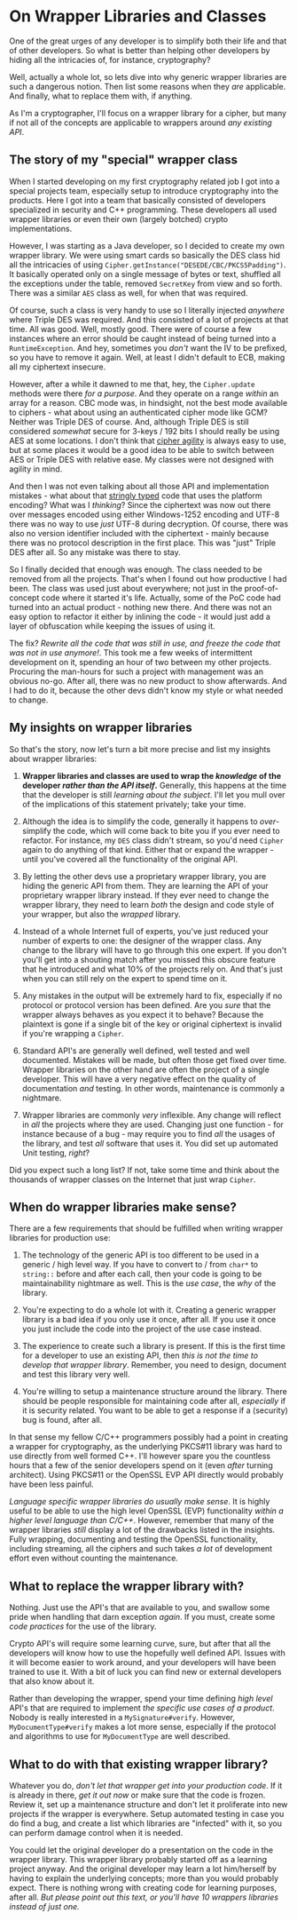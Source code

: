# On Wrapper Libraries and Classes

One of the great urges of any developer  is to simplify both their life and that of other developers. So what is better than helping other developers by hiding all the intricacies of, for instance, cryptography?

Well, actually a whole lot, so lets dive into why generic wrapper libraries are such a dangerous notion. Then list some reasons when they *are* applicable. And finally, what to replace them with, if anything.

As I'm a cryptographer, I'll focus on a wrapper library for a cipher, but many if not all of the concepts are applicable to wrappers around *any existing API*.

## The story of my "special" wrapper class

When I started developing on my first cryptography related job I got into a special projects team, especially setup to introduce cryptography into the products. Here I got into a team that basically consisted of developers specialized in security and C++ programming. These developers all used wrapper libraries or even their own (largely botched) crypto implementations.

However, I was starting as a Java developer, so I decided to create my own wrapper library. We were using smart cards so basically the DES class hid all the intricacies of using `Cipher.getInstance("DESEDE/CBC/PKCS5Padding")`. It basically operated only on a single message of bytes or text, shuffled all the exceptions under the table, removed `SecretKey` from view and so forth. There was a similar `AES` class as well, for when that was required.

Of course, such a class is very handy to use so I literally injected *anywhere* where Triple DES was required. And this consisted of a lot of projects at that time. All was good. Well, mostly good. There were of course a few instances where an error should be caught instead of being turned into a `RuntimeException`. And hey, sometimes you *don't* want the IV to be prefixed, so you have to remove it again. Well, at least I didn't default to ECB, making all my ciphertext insecure.

However, after a while it dawned to me that, hey, the `Cipher.update` methods were there *for a purpose*. And they operate on a range *within* an array for a reason. CBC mode was, in hindsight, not the best mode available to ciphers - what about using an authenticated cipher mode like GCM? Neither was Triple DES of course. And, although Triple DES is still considered *somewhat* secure for 3-keys / 192 bits I should really be using AES at some locations. I don't think that [cipher agility](https://crypto.stackexchange.com/questions/31034/what-is-cryptographic-agility) is always easy to use, but at some places it would be a good idea to be able to switch between AES or Triple DES with relative ease. My classes were not designed with agility in mind.

And then I was not even talking about all those API and implementation mistakes - what about that [stringly typed](https://www.techopedia.com/definition/31876/stringly-typed) code that uses the platform encoding? What was I *thinking*? Since the ciphertext was now out there over messages encoded using either Windows-1252 encoding and UTF-8 there was no way to use *just* UTF-8 during decryption. Of course, there was also no version identifier included with the ciphertext - mainly because there was no protocol description in the first place. This was "just" Triple DES after all. So any mistake was there to stay.

So I finally decided that enough was enough. The class needed to be removed from all the projects. That's when I found out how productive I had been. The class was used just about everywhere; not just in the proof-of-concept code where it started it's life. Actually, some of the PoC code had turned into an actual product - nothing new there. And there was not an easy option to refactor it either by inlining the code - it would just add a layer of obfuscation while keeping the issues of using it.

The fix? *Rewrite all the code that was still in use, and freeze the code that was not in use anymore!*. This took me a few weeks of intermittent development on it, spending an hour of two between my other projects. Procuring the man-hours for such a project with management was an obvious no-go. After all, there was no new product to show afterwards. And I had to do it, because the other devs didn't know my style or what needed to change.

## My insights on wrapper libraries

So that's the story, now let's turn a bit more precise and list my insights about wrapper libraries:

 1. **Wrapper libraries and classes are used to wrap the *knowledge* of the developer *rather than the API itself*.** Generally, this happens at the time that the developer is still *learning about the subject*. I'll let you mull over of the implications of this statement privately; take your time.

 2. Although the idea is to simplify the code, generally it happens to *over*-simplify the code, which will come back to bite you if you ever need to refactor. For instance, my `DES` class didn't stream, so you'd need `Cipher` again to do anything of that kind. Either that or expand the wrapper - until you've covered all the functionality of the original API.

 3. By letting the other devs use a proprietary wrapper library, you are hiding the generic API from them. They are learning the API of your proprietary wrapper library instead. If they ever need to change the wrapper library, they need to learn *both* the  design and code style of your wrapper, but also the *wrapped* library.

 4. Instead of a whole Internet full of experts, you've just reduced your number of experts to one: the designer of the wrapper class. Any change to the library will have to go through this one expert. If you don't you'll get into a shouting match after you missed this obscure feature that he introduced and what 10% of the projects rely on. And that's just when you can still rely on the expert to spend time on it.

 5. Any mistakes in the output will be extremely hard to fix, especially if no protocol or protocol version has been defined. Are you *sure* that the wrapper always behaves as you expect it to behave? Because the plaintext is gone if a single bit of the key or original ciphertext is invalid if you're wrapping a `Cipher`.

 6. Standard API's are generally well defined, well tested and well documented. Mistakes will be made, but often those get fixed over time. Wrapper libraries on the other hand are often the project of a single developer. This will have a very negative effect on the quality of documentation *and* testing. In other words, maintenance is commonly a nightmare.

 7. Wrapper libraries are commonly *very* inflexible. Any change will reflect in *all* the projects where they are used. Changing just one function - for instance because of a bug - may require you to find *all* the usages of the library, and test *all* software that uses it. You did set up automated Unit testing, *right*?

Did you expect such a long list? If not, take some time and think about the thousands of wrapper classes on the Internet that just wrap `Cipher`.

## When do wrapper libraries make sense?

There are a few  requirements that should be fulfilled when writing wrapper libraries for production use:

 1. The technology of the generic API is too different to be used in a generic / high level way. If you have to convert to / from `char*` to `string::` before and after each call, then your code is going to be maintainability nightmare as well. This is the *use case*, the *why* of the library.

 2. You're expecting to do a whole lot with it. Creating a generic wrapper library is a bad idea if you only use it once, after all. If you use it once you just include the code into the project of the use case instead.

 3. The experience to create such a library is present. If this is the first time for a developer to use an existing API, then *this is not the time to develop that wrapper library*. Remember, you need to design, document and test this library very well.

 4. You're willing to setup a maintenance structure around the library. There should be people responsible for maintaining code after all, *especially* if it is security related. You want to be able to get a response if a (security) bug is found, after all.

In that sense my fellow C/C++ programmers possibly had a point in creating a wrapper for cryptography, as the underlying PKCS#11 library was hard to use directly from well formed C++. I'll however spare you the countless hours that a few of the senior developers spend on it (even *after* turning architect). Using PKCS#11 or the OpenSSL EVP API directly would probably have been less painful.

*Language specific wrapper libraries do usually make sense*. It is highly useful to be able to use the high level OpenSSL (EVP) functionality *within a higher level language than C/C++*. However, remember that many of the wrapper libraries *still* display a lot of the drawbacks listed in the insights. Fully wrapping, documenting and testing the OpenSSL functionality, including streaming, all the ciphers and such takes *a lot* of development effort even without counting the maintenance.

## What to replace the wrapper library with?

Nothing. Just use the API's that are available to you, and swallow some pride when handling that darn exception *again*. If you must, create some *code practices* for the use of the library.

Crypto API's will require some learning curve, sure, but after that all the developers will know how to use the hopefully well defined API. Issues with it will become easier to work around, and your developers will have been trained to use it. With a bit of luck you can find new or external developers that also know about it.

Rather than developing the wrapper, spend your time defining *high level* API's that are required to implement *the specific use cases of a product*. Nobody is really interested in a `MySignature#verify`. However, `MyDocumentType#verify` makes a lot more sense, especially if the protocol and algorithms to use for  `MyDocumentType` are well described.

## What to do with that existing wrapper library?

Whatever you do, *don't let that wrapper get into your production code*. If it is already in there, *get it out now* or make sure that the code is frozen. Review it, set up a maintenance structure and don't let it proliferate into new projects if the wrapper is everywhere. Setup automated testing in case you do find a bug, and create a list which libraries are "infected" with it, so you can perform damage control when it is needed.

You could let the original developer do a presentation on the code in the wrapper library. This wrapper library probably started off as a learning project anyway. And the original developer may learn a lot him/herself by having to explain the underlying concepts; more than you would probably expect. There is nothing wrong with creating code for learning purposes, after all. *But please point out this text, or you'll have 10 wrappers libraries instead of just one.*
